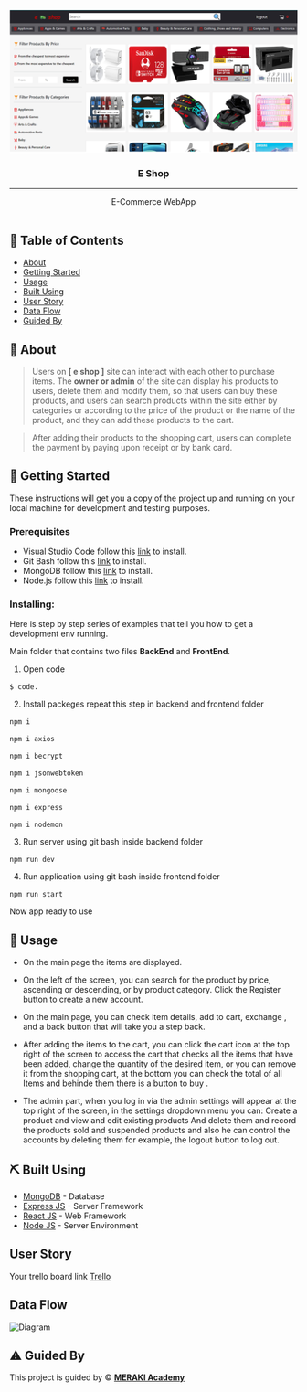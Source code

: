 <p align="center">
  <a href="" rel="noopener">
 <img width=600px height=250px src="./project.png" alt="Project logo"></a>
</p>

<h3 align="center">E Shop</h3>

---

<p align="center"> E-Commerce WebApp 
    <br> 
<!-- <a href=''>Demo</a> -->
    <br> 
</p>

## 📝 Table of Contents

- [About](#about)
- [Getting Started](#getting_started)
- [Usage](#usage)
- [Built Using](#built_using)
- [User Story](#user_story)
- [Data Flow](#data_flow)
- [Guided By](#guided_by)

## 🧐 About <a name = "about"></a>

> Users on **[ e shop ]** site can interact with each other to purchase items. The **owner or admin** of the site can display his products to users, delete them and modify them, so that users can buy these products, and users can search products within the site either by categories or according to the price of the product or the name of the product, and they can add these products to the cart.

> After adding their products to the shopping cart, users can complete the payment by paying upon receipt or by bank card.

## 🏁 Getting Started <a name = "getting_started"></a>

These instructions will get you a copy of the project up and running on your local machine for development and testing purposes.

### Prerequisites

- Visual Studio Code follow this <a href='https://visualstudio.microsoft.com/'>link</a> to install.
- Git Bash follow this <a href='https://gitforwindows.org/'>link</a> to install.
- MongoDB follow this <a href='https://www.mongodb.com/'>link</a> to install.
- Node.js follow this <a href='https://nodejs.org/en/'>link</a> to install.

### Installing:

Here is step by step series of examples that tell you how to get a development env running.

Main folder that contains two files **BackEnd** and **FrontEnd**.

1. Open code
```
$ code.
```

2. Install packeges repeat this step in backend and frontend folder

```
npm i
```
```
npm i axios
```
```
npm i becrypt
```
```
npm i jsonwebtoken
```
```
npm i mongoose
```
```
npm i express
```
```
npm i nodemon
```

3. Run server using git bash inside backend folder

```
npm run dev
```

4. Run application using git bash inside frontend folder

```
npm run start
```

Now app ready to use

## 🎈 Usage <a name="usage"></a>

- On the main page the items are displayed.

- On the left of the screen, you can search for the product by price, ascending or descending, or by product category. Click the Register button to create a new account.

- On the main page, you can check item details, add to cart, exchange , and a back button that will take you a step back.

- After adding the items to the cart, you can click the cart icon at the top right of the screen to access the cart that checks all the items that have been added, change the quantity of the desired item, or you can remove it from the shopping cart, at the bottom you can check the total of all Items and behinde them there is a button to buy .

- The admin part, when you log in via the admin settings will appear at the top right of the screen, in the settings dropdown menu you can: Create a product and view and edit existing products
  And delete them and record the products sold and suspended products and also he can control the accounts by deleting them for example, the logout button to log out.

## ⛏️ Built Using <a name = "built_using"></a>

- [MongoDB](https://www.mongodb.com/) - Database
- [Express JS](https://expressjs.com/) - Server Framework
- [React JS](https://https://reactjs.org/) - Web Framework
- [Node JS](https://nodejs.org/en/) - Server Environment

## User Story <a name = "#user_story"></a>

Your trello board link
<a href=''>Trello</a>

## Data Flow <a name = "#data_flow"></a>

<img width=200px height=200px src="https://cacoo.com/assets/site/img/templates/screenshots/er-database-diagram.png" alt="Diagram"></a>

## ⚠️ Guided By <a name = "guided_by"></a>

This project is guided by ©️ **[MERAKI Academy](https://www.meraki-academy.org)**
